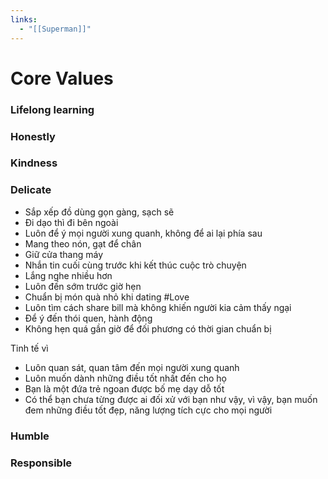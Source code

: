 ```yaml
---
links:
  - "[[Superman]]"
---
```

# Core Values

### Lifelong learning

### Honestly

### Kindness

### Delicate


- Sắp xếp đồ dùng gọn gàng, sạch sẽ
- Đi dạo thì đi bên ngoài
- Luôn để ý mọi người xung quanh, không để ai lại phía sau
- Mang theo nón, gạt để chân
- Giữ cửa thang máy
- Nhắn tin cuối cùng trước khi kết thúc cuộc trò chuyện
- Lắng nghe nhiều hơn
- Luôn đến sớm trước giờ hẹn
- Chuẩn bị món quà nhỏ khi dating #Love
- Luôn tìm cách share bill mà không khiến người kia cảm thấy ngại
- Để ý đến thói quen, hành động
- Không hẹn quá gần giờ để đối phương có thời gian chuẩn bị

Tinh tế vì

- Luôn quan sát, quan tâm đến mọi người xung quanh
- Luôn muốn dành những điều tốt nhất đến cho họ
- Bạn là một đứa trẻ ngoan được bố mẹ dạy dỗ tốt
- Có thể bạn chưa từng được ai đối xử với bạn như vậy, vì vậy, bạn muốn đem những điều tốt đẹp, năng lượng tích cực cho mọi người

### Humble

### Responsible